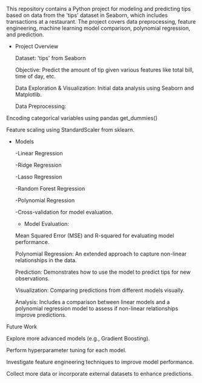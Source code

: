 This repository contains a Python project for modeling and predicting tips based on data from the 'tips' dataset in Seaborn, which includes transactions at a restaurant. 
The project covers data preprocessing, feature engineering, machine learning model comparison, polynomial regression, and prediction.
- Project Overview
  
   Dataset: 'tips' from Seaborn
  
    Objective: Predict the amount of tip given various features like total bill, time of day, etc.
  
    Data Exploration & Visualization: Initial data analysis using Seaborn and Matplotlib.
  
    Data Preprocessing:
  
 Encoding categorical variables using pandas get_dummies()
  
Feature scaling using StandardScaler from sklearn.
- Models
  
    -Linear Regression
     
    -Ridge Regression
  
    -Lasso Regression
  
    -Random Forest Regression
  
    -Polynomial Regression
  
     -Cross-validation for model evaluation.
  
   -  Model Evaluation:
  
  Mean Squared Error (MSE) and R-squared for evaluating model performance.
  
    Polynomial Regression: An extended approach to capture non-linear relationships in the data.
  
    Prediction: Demonstrates how to use the model to predict tips for new observations.
  
    Visualization: Comparing predictions from different models visually.
  
    Analysis: Includes a comparison between linear models and a polynomial regression model to assess if non-linear relationships improve predictions.
  
Future Work

  Explore more advanced models (e.g., Gradient Boosting).
    
  Perform hyperparameter tuning for each model.
    
  Investigate feature engineering techniques to improve model performance.
    
  Collect more data or incorporate external datasets to enhance predictions.
